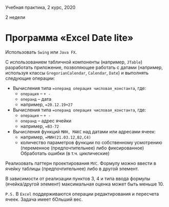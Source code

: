 Учебная практика, 2 курс, 2020

2 недели

# Программа «Excel Date lite»
Использовать `Swing` или `Java FX`.

C использованием табличной компоненты (например, `JTable`) разработать приложение, позволяющее работать с датами (например, используя классы `GregorianCalendar`, `Calendar`, `Date`) и выполнять следующие операции:
-   Вычисления типа  `=операнд операция числовая_константа`, где:
    -   `операция` – `+ -`
    -   `операнд` – дата
    -   например, `=20.12.19+27`
-   Вычисления типа  `=операнд операция числовая_константа`, где:
    -   `операция` – `+ -`
    -   `операнд` – адрес ячейки
    -   например, `=B3-72`
-   Вычисления функций `МИН, МАКС` над датами или адресами ячеек:
    -   например, `=МИН(21.03.12,В2,С4)`
    -   количество параметров функции по собственному усмотрению (переменное (предпочтительнее) либо фиксированное) 
Обработать ошибки (в т.ч. циклические)

Реализовать паттерн проектирования `MVC`.
Формулу можно ввести в ячейку таблицы (предпочтительнее) либо в другой элемент.

В зависимости от реализации пунктов 3, 4 и типа ввода формулы (ячейка/другой элемент) максимальная оценка может быть меньше 10.

`P.S.` В `Excel` поддерживаются операции редактирования и пересчета ячеек.
Задача имеет бОльший вес.